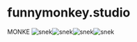 # funnymonkey.studio
MONKE
![snek](https://github.com/funnymonkey-studio/funnymonkey.studio/blob/main/images/tail.png)![snek](https://github.com/funnymonkey-studio/funnymonkey.studio/blob/main/images/body.png)![snek](https://github.com/funnymonkey-studio/funnymonkey.studio/blob/main/images/head.png)![snek](https://github.com/funnymonkey-studio/funnymonkey.studio/blob/main/images/apple.png)
